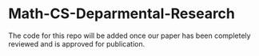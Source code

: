 # Math-CS-Deparmental-Research
The code for this repo will be added once our paper has been completely reviewed and is approved for publication.
